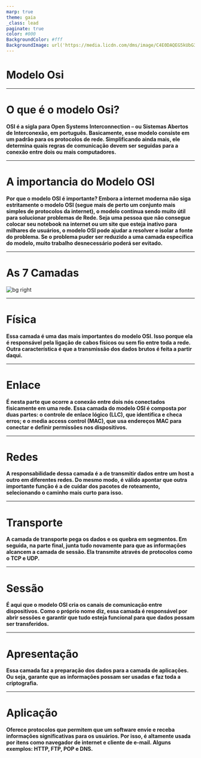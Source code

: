 ```yaml
---
marp: true
theme: gaia
_class: lead
paginate: true
color: #000
BackgroundColor: #fff
BackgroundImage: url('https://media.licdn.com/dms/image/C4E0DAQEG5kUbG3kzQw/learning-public-crop_288_512/0/1567117705208?e=2147483647&v=beta&t=aj4p8bK0oDlZwEqvaS5Xc2y4mA8vdzJLY95OSCwYzJs')
---
```


# Modelo Osi

---

# O que é o modelo Osi? 


**OSI é a sigla para Open Systems Interconnection – ou Sistemas Abertos de Interconexão, em português. Basicamente, esse modelo consiste em um padrão para os protocolos de rede. Simplificando ainda mais, ele determina quais regras de comunicação devem ser seguidas para a conexão entre dois ou mais computadores.**

---
# A importancia do Modelo OSI
**Por que o modelo OSI é importante? Embora a internet moderna não siga estritamente o modelo OSI (segue mais de perto um conjunto mais simples de protocolos da internet), o modelo continua sendo muito útil para solucionar problemas de Rede. Seja uma pessoa que não consegue colocar seu notebook na internet ou um site que esteja inativo para milhares de usuários, o modelo OSI pode ajudar a resolver e isolar a fonte do problema. Se o problema puder ser reduzido a uma camada específica do modelo, muito trabalho desnecessário poderá ser evitado.**

---

# As 7 Camadas

![bg right](https://github.com/dcTeam23/fundamentos/assets/608731/9f83db27-16f0-46b1-902c-6ef0e6d4c2ca)


---

# Física


**Essa camada é uma das mais importantes do modelo OSI. Isso porque ela é responsável pela ligação de cabos físicos ou sem fio entre toda a rede. Outra característica é que a transmissão dos dados brutos é feita a partir daqui.**

---

# Enlace

**É nesta parte que ocorre a conexão entre dois nós conectados fisicamente em uma rede. Essa camada do modelo OSI é composta por duas partes: o controle de enlace lógico (LLC), que identifica e checa erros; e o media access control (MAC), que usa endereços MAC para conectar e definir permissões nos dispositivos.**

---

# Redes

**A responsabilidade dessa camada é a de transmitir dados entre um host a outro em diferentes redes. Do mesmo modo, é válido apontar que outra importante função é a de cuidar dos pacotes de roteamento, selecionando o caminho mais curto para isso.**

---

# Transporte

**A camada de transporte pega os dados e os quebra em segmentos. Em seguida, na parte final, junta tudo novamente para que as informações alcancem a camada de sessão. Ela transmite através de protocolos como o TCP e UDP.**

---

# Sessão

**É aqui que o modelo OSI cria os canais de comunicação entre dispositivos. Como o próprio nome diz, essa camada é responsável por abrir sessões e garantir que tudo esteja funcional para que dados possam ser transferidos.**

---

# Apresentação

**Essa camada faz a preparação dos dados para a camada de aplicações. Ou seja, garante que as informações possam ser usadas e faz toda a criptografia.**

---

# Aplicação 

**Oferece protocolos que permitem que um software envie e receba informações significativas para os usuários. Por isso, é altamente usada por itens como navegador de internet e cliente de e-mail. Alguns exemplos: HTTP, FTP, POP e DNS.**